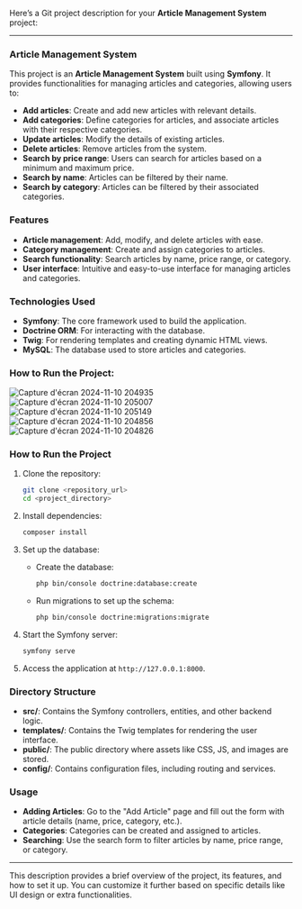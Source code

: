 Here’s a Git project description for your **Article Management System** project:

---

### **Article Management System**

This project is an **Article Management System** built using **Symfony**. It provides functionalities for managing articles and categories, allowing users to:

- **Add articles**: Create and add new articles with relevant details.
- **Add categories**: Define categories for articles, and associate articles with their respective categories.
- **Update articles**: Modify the details of existing articles.
- **Delete articles**: Remove articles from the system.
- **Search by price range**: Users can search for articles based on a minimum and maximum price.
- **Search by name**: Articles can be filtered by their name.
- **Search by category**: Articles can be filtered by their associated categories.

### **Features**
- **Article management**: Add, modify, and delete articles with ease.
- **Category management**: Create and assign categories to articles.
- **Search functionality**: Search articles by name, price range, or category.
- **User interface**: Intuitive and easy-to-use interface for managing articles and categories.

### **Technologies Used**
- **Symfony**: The core framework used to build the application.
- **Doctrine ORM**: For interacting with the database.
- **Twig**: For rendering templates and creating dynamic HTML views.
- **MySQL**: The database used to store articles and categories.
  
### **How to Run the Project**:
![Capture d'écran 2024-11-10 204935](https://github.com/user-attachments/assets/6e1f4a4a-ffac-44c3-be51-eb4ac6764957)
![Capture d'écran 2024-11-10 205007](https://github.com/user-attachments/assets/6a0f5cb3-3a23-4e25-b16f-a7117ca91847)
![Capture d'écran 2024-11-10 205149](https://github.com/user-attachments/assets/d6eca180-4eea-4e05-b7b5-21d1abbff916)
![Capture d'écran 2024-11-10 204856](https://github.com/user-attachments/assets/2b7c477b-9331-4cfe-affb-ba32da8fdd69)
![Capture d'écran 2024-11-10 204826](https://github.com/user-attachments/assets/bf1291ba-6621-4aed-928f-449ae64ac936)

### **How to Run the Project**

1. Clone the repository:
   ```bash
   git clone <repository_url>
   cd <project_directory>
   ```

2. Install dependencies:
   ```bash
   composer install
   ```

3. Set up the database:
   - Create the database:
     ```bash
     php bin/console doctrine:database:create
     ```
   - Run migrations to set up the schema:
     ```bash
     php bin/console doctrine:migrations:migrate
     ```

4. Start the Symfony server:
   ```bash
   symfony serve
   ```

5. Access the application at `http://127.0.0.1:8000`.

### **Directory Structure**

- **src/**: Contains the Symfony controllers, entities, and other backend logic.
- **templates/**: Contains the Twig templates for rendering the user interface.
- **public/**: The public directory where assets like CSS, JS, and images are stored.
- **config/**: Contains configuration files, including routing and services.

### **Usage**

- **Adding Articles**: Go to the "Add Article" page and fill out the form with article details (name, price, category, etc.).
- **Categories**: Categories can be created and assigned to articles.
- **Searching**: Use the search form to filter articles by name, price range, or category.

---

This description provides a brief overview of the project, its features, and how to set it up. You can customize it further based on specific details like UI design or extra functionalities.
